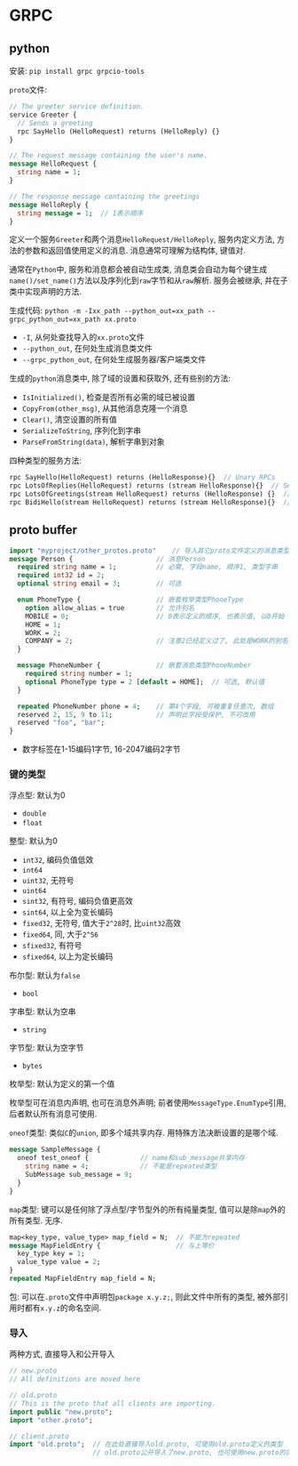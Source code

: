 # GRPC

## python

安装: `pip install grpc grpcio-tools`

`proto`文件:

```proto
// The greeter service definition.
service Greeter {
  // Sends a greeting
  rpc SayHello (HelloRequest) returns (HelloReply) {}
}

// The request message containing the user's name.
message HelloRequest {
  string name = 1;
}

// The response message containing the greetings
message HelloReply {
  string message = 1;  // 1表示顺序
}
```

定义一个服务`Greeter`和两个消息`HelloRequest/HelloReply`, 服务内定义方法, 方法的参数和返回值使用定义的消息. 消息通常可理解为结构体, 键值对. 

通常在`Python`中, 服务和消息都会被自动生成类, 消息类会自动为每个键生成`name()/set_name()`方法以及序列化到`raw`字节和从`raw`解析. 服务会被继承, 并在子类中实现声明的方法.

生成代码: `python -m -Ixx_path --python_out=xx_path --grpc_python_out=xx_path xx.proto`
* `-I`, 从何处查找导入的`xx.proto`文件
* `--python_out`, 在何处生成消息类文件
* `--grpc_python_out`, 在何处生成服务器/客户端类文件

生成的`python`消息类中, 除了域的设置和获取外, 还有些别的方法:
* `IsInitialized()`, 检查是否所有必需的域已被设置
* `CopyFrom(other_msg)`, 从其他消息克隆一个消息
* `Clear()`, 清空设置的所有值
* `SerializeToString`, 序列化到字串
* `ParseFromString(data)`, 解析字串到对象

四种类型的服务方法:

```proto
rpc SayHello(HelloRequest) returns (HelloResponse){}  // Unary RPCs
rpc LotsOfReplies(HelloRequest) returns (stream HelloResponse){}  // Server streaming RPCs
rpc LotsOfGreetings(stream HelloRequest) returns (HelloResponse) {}  // Client streaming RPCs
rpc BidiHello(stream HelloRequest) returns (stream HelloResponse){}  // Bidirectional streaming RPCs
```

## proto buffer

```proto
import "myproject/other_protos.proto"    // 导入其它proto文件定义的消息类型
message Person {                     // 消息Person
  required string name = 1;          // 必需, 字段name, 顺序1, 类型字串
  required int32 id = 2;
  optional string email = 3;         // 可选

  enum PhoneType {                   // 嵌套枚举类型PhoneType
    option allow_alias = true        // 允许别名
    MOBILE = 0;                      // 0表示定义的顺序, 也表示值, 以0开始
    HOME = 1;
    WORK = 2;
    COMPANY = 2;                     // 注意2已经定义过了, 此处是WORK的别名
  }

  message PhoneNumber {              // 嵌套消息类型PhoneNumber
    required string number = 1;
    optional PhoneType type = 2 [default = HOME];  // 可选, 默认值
  }

  repeated PhoneNumber phone = 4;    // 第4个字段, 可被重复任意次, 数组
  reserved 2, 15, 9 to 11;           // 声明此字段受保护, 不可改用
  reserved "foo", "bar";
}
```

* 数字标签在1-15编码1字节, 16-2047编码2字节

### 键的类型

浮点型: 默认为0
* `double`
* `float`

整型: 默认为0
* `int32`, 编码负值低效
* `int64`
* `uint32`, 无符号
* `uint64`
* `sint32`, 有符号, 编码负值更高效
* `sint64`, 以上全为变长编码
* `fixed32`, 无符号, 值大于`2^28`时, 比`uint32`高效
* `fixed64`, 同, 大于`2^56`
* `sfixed32`, 有符号
* `sfixed64`, 以上为定长编码

布尔型: 默认为`false`
* `bool`

字串型: 默认为空串
* `string`

字节型: 默认为空字节
* `bytes`

枚举型: 默认为定义的第一个值

枚举型可在消息内声明, 也可在消息外声明; 前者使用`MessageType.EnumType`引用, 后者默认所有消息可使用.

`oneof`类型: 类似`C`的`union`, 即多个域共享内存. 用特殊方法决断设置的是哪个域.

```proto
message SampleMessage {
  oneof test_oneof {             // name和sub_message共享内存
    string name = 4;             // 不能是repeated类型
    SubMessage sub_message = 9;
  }
}
```

`map`类型: 键可以是任何除了浮点型/字节型外的所有纯量类型, 值可以是除`map`外的所有类型. 无序.

```proto
map<key_type, value_type> map_field = N;  // 不能为repeated
message MapFieldEntry {                   // 与上等价
  key_type key = 1;
  value_type value = 2;
}
repeated MapFieldEntry map_field = N;
```

包: 可以在`.proto`文件中声明包`package x.y.z;`, 则此文件中所有的类型, 被外部引用时都有`x.y.z`的命名空间.

### 导入

两种方式, 直接导入和公开导入

```proto
// new.proto
// All definitions are moved here

// old.proto
// This is the proto that all clients are importing.
import public "new.proto";
import "other.proto";

// client.proto
import "old.proto";  // 在此处直接导入old.proto, 可使用old.proto定义的类型
                     // old.proto公开导入了new.proto, 也可使用new.proto的类型
```


